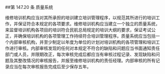 ##第 147.20 条 质量系统 

维修培训机构应当对其所承担的培训建立培训管理程序，以规范其所进行的培训工作，并保证符合本规定的各项要求。维修培训机构应当建立一个独立的质量系统，来监督培训机构各项目的培训符合民航总局规定的培训大纲的要求，保证考试公正，并确保培训机构的各项管理工作持续符合培训管理程序。质量系统应当包括一个内部审核机构，并至少制定以年度为单位的计划对培训机构的各项管理和培训工作进行审核。内部审核发现的任何对本规定不符合的缺陷和问题应当书面通知责任部门或人员，并限期改正，每次审核完成后都应当有审核过程记录、发现缺陷和问题及其整改情况的审核报告，并报至维修培训机构的责任经理。内部审核的所有记录应当在每次审核报告完成后至少保存五年。

